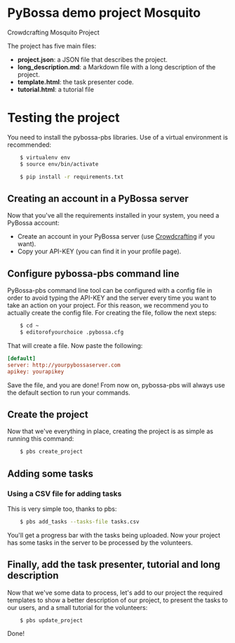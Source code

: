 PyBossa demo project Mosquito
=============================

Crowdcrafting Mosquito Project

The project has five main files:

* **project.json**: a JSON file that describes the project.
* **long_description.md**: a Markdown file with a long description of the
  project.
* **template.html**: the task presenter code.
* **tutorial.html**: a tutorial file


Testing the project
===================

You need to install the pybossa-pbs libraries. Use of
a virtual environment is recommended:

```bash
    $ virtualenv env
    $ source env/bin/activate
```

```bash
    $ pip install -r requirements.txt
```


## Creating an account in a PyBossa server
Now that you've all the requirements installed in your system, you need
a PyBossa account:

*  Create an account in your PyBossa server (use [Crowdcrafting](http://crowdcrafting.org) if you want).
*  Copy your API-KEY (you can find it in your profile page).

## Configure pybossa-pbs command line

PyBossa-pbs command line tool can be configured with a config file in order to
avoid typing the API-KEY and the server every time you want to take an action
on your project. For this reason, we recommend you to actually create the
config file. For creating the file, follow the next steps:

```bash
    $ cd ~
    $ editorofyourchoice .pybossa.cfg
```

That will create a file. Now paste the following:

```ini
[default]
server: http://yourpybossaserver.com
apikey: yourapikey
```

Save the file, and you are done! From now on, pybossa-pbs will always use the
default section to run your commands.

## Create the project

Now that we've everything in place, creating the project is as simple as
running this command:

```bash
    $ pbs create_project
```

## Adding some tasks

### Using a CSV file for adding tasks

This is very simple too, thanks to pbs:

```bash
    $ pbs add_tasks --tasks-file tasks.csv
```
You'll get a progress bar with the tasks being uploaded. Now your project has
some tasks in the server to be processed by the volunteers.

## Finally, add the task presenter, tutorial and long description

Now that we've some data to process, let's add to our project the required
templates to show a better description of our project, to present the tasks to
our users, and a small tutorial for the volunteers:

```bash
    $ pbs update_project
```

Done!

